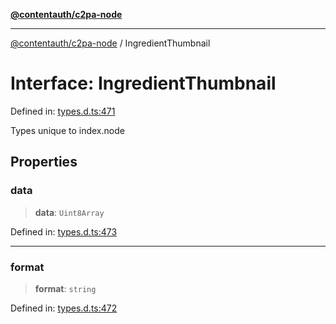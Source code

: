 [**@contentauth/c2pa-node**](../README.md)

***

[@contentauth/c2pa-node](../README.md) / IngredientThumbnail

# Interface: IngredientThumbnail

Defined in: [types.d.ts:471](https://github.com/contentauth/c2pa-node-v2/blob/c336e36bb30fc393837615821d0e64cbfdcdeea6/js-src/types.d.ts#L471)

Types unique to index.node

## Properties

### data

> **data**: `Uint8Array`

Defined in: [types.d.ts:473](https://github.com/contentauth/c2pa-node-v2/blob/c336e36bb30fc393837615821d0e64cbfdcdeea6/js-src/types.d.ts#L473)

***

### format

> **format**: `string`

Defined in: [types.d.ts:472](https://github.com/contentauth/c2pa-node-v2/blob/c336e36bb30fc393837615821d0e64cbfdcdeea6/js-src/types.d.ts#L472)
